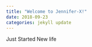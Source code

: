 ```yaml
---
title: "Welcome to Jennifer-X!"
date: 2018-09-23 
categories: jekyll update
---
```



Just Started New life
